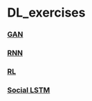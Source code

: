 # DL_exercises

### [GAN](https://github.com/lyuwenyu/DL_exercises/tree/master/gan-generative%20adversarial%20network)

### [RNN](https://github.com/lyuwenyu/DL_exercises/tree/master/pong-reinforcement%20learning)

### [RL](https://github.com/lyuwenyu/DL_exercises/tree/master/rnn)

### [Social LSTM](https://github.com/lyuwenyu/DL_exercises/tree/master/social-lstm)
